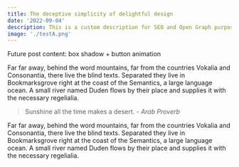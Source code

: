 ```yaml
---
title: The deceptive simplicity of delightful design
date: '2022-09-04'
description: This is a custom description for SEO and Open Graph purposes.
image: './testA.png'
---
```


Future post content: box shadow + button animation

Far far away, behind the word mountains, far from the countries Vokalia and
Consonantia, there live the blind texts. Separated they live in Bookmarksgrove
right at the coast of the Semantics, a large language ocean. A small river named
Duden flows by their place and supplies it with the necessary regelialia.

> Sunshine all the time makes a desert.
> <cite>- Arab Proverb</cite>

Far far away, behind the word mountains, far from the countries Vokalia and
Consonantia, there live the blind texts. Separated they live in Bookmarksgrove
right at the coast of the Semantics, a large language ocean. A small river named
Duden flows by their place and supplies it with the necessary regelialia.
